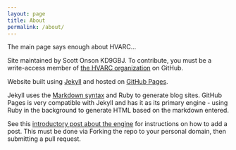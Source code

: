 ```yaml
---
layout: page
title: About
permalink: /about/
---
```

The main page says enough about HVARC...

Site maintained by Scott Onson KD9GBJ.  To contribute, you must be a write-access member of [the HVARC organization](https://github.com/kc9kq) on GitHub.

Website built using [Jekyll](https://jekyllrb.com/) and hosted on [GitHub Pages](https://pages.github.com/).

Jekyll uses the [Markdown syntax](https://www.markdownguide.org/) and Ruby to generate blog sites.  GitHub Pages is very compatible with Jekyll and has it as its primary engine - using Ruby in the background to generate HTML based on the markdown entered.

See this [introductory post about the engine](/jekyll/update/2021/11/18/welcome-to-jekyll.html) for instructions on how to add a post.  This must be done via Forking the repo to your personal domain, then submitting a pull request.

[jekyll-organization]: https://github.com/jekyll

